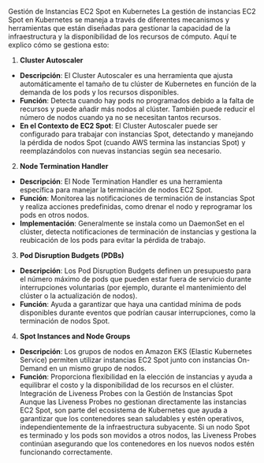 Gestión de Instancias EC2 Spot en Kubernetes
La gestión de instancias EC2 Spot en Kubernetes se maneja a través de diferentes mecanismos y herramientas que están diseñadas para gestionar la capacidad de la infraestructura y la disponibilidad de los recursos de cómputo. Aquí te explico cómo se gestiona esto:

1. **Cluster Autoscaler**
- **Descripción**: El Cluster Autoscaler es una herramienta que ajusta automáticamente el tamaño de tu clúster de Kubernetes en función de la demanda de los pods y los recursos disponibles.
- **Función**: Detecta cuando hay pods no programados debido a la falta de recursos y puede añadir más nodos al clúster. También puede reducir el número de nodos cuando ya no se necesitan tantos recursos.
- **En el Contexto de EC2 Spot**: El Cluster Autoscaler puede ser configurado para trabajar con instancias Spot, detectando y manejando la pérdida de nodos Spot (cuando AWS termina las instancias Spot) y reemplazándolos con nuevas instancias según sea necesario.
2. **Node Termination Handler**
- **Descripción**: El Node Termination Handler es una herramienta específica para manejar la terminación de nodos EC2 Spot.
- **Función**: Monitorea las notificaciones de terminación de instancias Spot y realiza acciones predefinidas, como drenar el nodo y reprogramar los pods en otros nodos.
- **Implementación**: Generalmente se instala como un DaemonSet en el clúster, detecta notificaciones de terminación de instancias y gestiona la reubicación de los pods para evitar la pérdida de trabajo.
3. **Pod Disruption Budgets (PDBs)**
- **Descripción**: Los Pod Disruption Budgets definen un presupuesto para el número máximo de pods que pueden estar fuera de servicio durante interrupciones voluntarias (por ejemplo, durante el mantenimiento del clúster o la actualización de nodos).
- **Función**: Ayuda a garantizar que haya una cantidad mínima de pods disponibles durante eventos que podrían causar interrupciones, como la terminación de nodos Spot.
4. **Spot Instances and Node Groups**
- **Descripción**: Los grupos de nodos en Amazon EKS (Elastic Kubernetes Service) permiten utilizar instancias EC2 Spot junto con instancias On-Demand en un mismo grupo de nodos.
- **Función**: Proporciona flexibilidad en la elección de instancias y ayuda a equilibrar el costo y la disponibilidad de los recursos en el clúster.
Integración de Liveness Probes con la Gestión de Instancias Spot
Aunque las Liveness Probes no gestionan directamente las instancias EC2 Spot, son parte del ecosistema de Kubernetes que ayuda a garantizar que los contenedores sean saludables y estén operativos, independientemente de la infraestructura subyacente. Si un nodo Spot es terminado y los pods son movidos a otros nodos, las Liveness Probes continúan asegurando que los contenedores en los nuevos nodos estén funcionando correctamente.